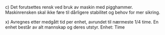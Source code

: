 c) Det forutsettes rensk ved bruk av maskin med pigghammer. Maskinrensken skal ikke føre til dårligere stabilitet og behov for mer sikring.

x) Avregnes etter medgått tid per enhet, avrundet til nærmeste 1/4 time. En enhet består av alt mannskap og deres utstyr. Enhet: Time

